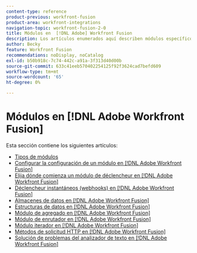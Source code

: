 ```yaml
---
content-type: reference
product-previous: workfront-fusion
product-area: workfront-integrations
navigation-topic: workfront-fusion-2-0
title: Módulos en  [!DNL Adobe] Workfront Fusion
description: Los artículos enumerados aquí describen módulos específicos y su funcionalidad en  [!DNL Adobe Workfront Fusion].
author: Becky
feature: Workfront Fusion
recommendations: noDisplay, noCatalog
exl-id: b50b918c-7c74-442c-a91a-3f313d40d00b
source-git-commit: 633c41eeb570402254125f92f3624cad7befd609
workflow-type: tm+mt
source-wordcount: '65'
ht-degree: 0%

---
```


# Módulos en [!DNL Adobe Workfront Fusion]

Esta sección contiene los siguientes artículos:

* [Tipos de módulos](../../workfront-fusion/modules/module-types.md)
* [Configurar la configuración de un módulo en  [!DNL Adobe Workfront Fusion]](../../workfront-fusion/modules/configure-a-modules-settings.md)
* [Elija dónde comienza un módulo de déclencheur en  [!DNL Adobe Workfront Fusion]](../../workfront-fusion/modules/choose-where-trigger-module-starts.md)
* [Déclencheur instantáneos (webhooks) en  [!DNL Adobe Workfront Fusion]](/help/quicksilver/workfront-fusion/webhooks/instant-triggers-webhooks.md)
* [Almacenes de datos en  [!DNL Adobe Workfront Fusion]](../../workfront-fusion/modules/data-stores.md)
* [Estructuras de datos en  [!DNL Adobe Workfront Fusion]](../../workfront-fusion/modules/data-structures.md)
* [Módulo de agregado en  [!DNL Adobe Workfront Fusion]](../../workfront-fusion/modules/aggregator-module.md)
* [Módulo de enrutador en  [!DNL Adobe Workfront Fusion]](../../workfront-fusion/modules/router-module.md)
* [Módulo iterador en  [!DNL Adobe Workfront Fusion]](../../workfront-fusion/modules/iterator-module.md)
* [Métodos de solicitud HTTP en  [!DNL Adobe Workfront Fusion]](../../workfront-fusion/modules/http-request-methods.md)
* [Solución de problemas del analizador de texto en  [!DNL Adobe Workfront Fusion]](../../workfront-fusion/modules/text-parser-troubleshooting.md)
